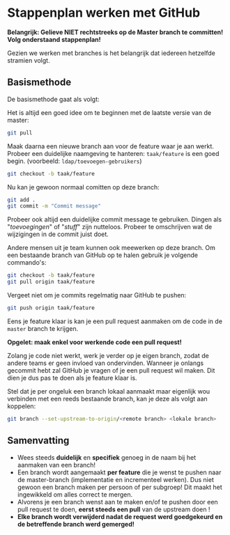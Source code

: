 # Stappenplan werken met GitHub

**Belangrijk: Gelieve NIET rechtstreeks op de Master branch te committen! Volg onderstaand stappenplan!**

Gezien we werken met branches is het belangrijk dat iedereen hetzelfde stramien volgt. 

## Basismethode

De basismethode gaat als volgt:

Het is altijd een goed idee om te beginnen met de laatste versie van de master:
  ```bash
  git pull
  ```

Maak daarna een nieuwe branch aan voor de feature waar je aan werkt. Probeer een duidelijke naamgeving te hanteren: `taak/feature` is een goed begin. (voorbeeld: `ldap/toevoegen-gebruikers`)
  ```bash
  git checkout -b taak/feature
  ```

Nu kan je gewoon normaal comitten op deze branch:
  ```bash
  git add .
  git commit -m "Commit message"
  ```

Probeer ook altijd een duidelijke commit message te gebruiken. Dingen als "*toevoegingen*" of "*stuff*" zijn nutteloos. 
Probeer te omschrijven wat de wijzigingen in de commit juist doet.

Andere mensen uit je team kunnen ook meewerken op deze branch. Om een bestaande branch van GitHub op te halen gebruik je volgende commando's:
  ```bash
  git checkout -b taak/feature
  git pull origin taak/feature
  ```

Vergeet niet om je commits regelmatig naar GitHub te pushen:
  ```bash
  git push origin taak/feature
  ```

Eens je feature klaar is kan je een pull request aanmaken om de code in de `master` branch te krijgen. 

**Opgelet: maak enkel voor werkende code een pull request!** 

Zolang je code niet werkt, werk je verder op je eigen branch, zodat de andere teams er geen invloed van ondervinden. Wanneer je onlangs gecommit hebt zal GitHub je vragen of je een pull request wil maken. Dit dien je dus pas te doen als je feature klaar is. 

Stel dat je per ongeluk een branch lokaal aanmaakt maar eigenlijk wou verbinden met een reeds bestaande branch, kan je deze als volgt aan koppelen:
  ```bash
  git branch --set-upstream-to-origin/<remote branch> <lokale branch>
  ```

## Samenvatting

- Wees steeds **duidelijk** en **specifiek** genoeg in de naam bij het aanmaken van een branch!
- Een branch wordt aangemaakt **per feature** die je wenst te pushen naar de master-branch (implementatie en incrementeel werken). Dus niet gewoon een branch maken per persoon of per subgroep! Dit maakt het ingewikkeld om alles correct te mergen.
- Alvorens je een branch wenst aan te maken en/of te pushen door een pull request te doen, **eerst steeds een pull** van de upstream doen !
- **Elke branch wordt verwijderd nadat de request werd goedgekeurd en de betreffende branch werd gemerged!**

